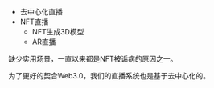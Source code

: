 * 去中心化直播
* NFT直播
    * NFT生成3D模型
    * AR直播

缺少实用场景，一直以来都是NFT被诟病的原因之一。

为了更好的契合Web3.0，我们的直播系统也是基于去中心化的。

